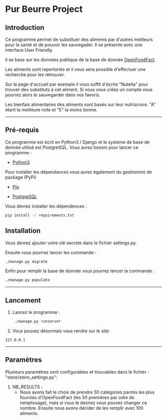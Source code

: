 # Pur Beurre Project

## Introduction

Ce programme permet de substituer des aliments par d'autres meilleurs pour la santé et de pouvoir les sauvegader. Il se présente avec une interface User Friendly.

Il se base sur les données publique de la base de donnée [OpenFoodFact](https://fr.openfoodfacts.org/decouvrir).


Les aliments sont repertoriés et il vous sera possible d'effectuer une recherche pour les retrouver.

Sur la page d'accueil par exemple il vous suffit d'écrire "Nutella" pour trouver des substituts à cet aliment. Si vous vous créez un compte vous pourrez alors le sauvegarder dans vos favoris.

Les bienfais alimentaires des aliments sont basés sur leur nutriscrore. "A" étant la meilleure note et "E" la moins bonne.

----------------------- 

## Pré-requis

Ce programme est écrit en Python3 / Django et le systeme de base de donnée utilisé est PostgreSQL.
Vous aurez besoin pour lancer ce programme :

- [Python3](https://www.python.org/)

Pour installer les dépendances vous aurez également du gestionnire de package (PyPi)

- [Pip](https://pip.pypa.io/en/stable/installing/)

- [PostgreSQL](https://www.postgresql.org/download/)

Vous devrez installer les dépendences : 

```bash
pip install -r requirements.txt
```

## Installation

Vous devrez ajouter votre clé secrete dans le fichier settings.py.

Ensuite vous pourrez lancer les commande :
```bash
./manage.py migrate
```

Enfin pour remplir la base de donnée vous pourrez lancer la commande :
```bash
./manage.py populate
```

---------

## Lancement

1. Lancez le programme :
```bash
    ./manage.py runserver
```

2. Vous pouvez désormais vous rendre sur le site:
```
127.0.0.1
```


-------------------

## Paramètres

Plusieurs paramètres sont configurables et trouvables dans le fichier : "store/store_settings.py":


1. NB_RESULTS : 
    - Nous avons fait le choix de prendre 50 catégories parmis les plus fournies d'OpenFoodFact (les 50 premières par odre de remplissage), mais si vous le desirez vous pouvez changer ce nombre. Ensuite nous avons décider de les remplir avec 100 aliments.

